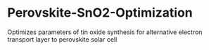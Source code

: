 # Perovskite-SnO2-Optimization
Optimizes parameters of tin oxide synthesis for alternative electron transport layer to perovskite solar cell
